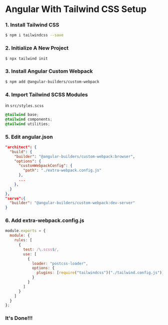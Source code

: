 # Angular With Tailwind CSS Setup

### 1. Install Tailwind CSS
```sh
$ npm i tailwindcss --save
```

### 2. Initialize A New Project
```sh
$ npx tailwind init
```

### 3. Install Angular Custom Webpack
```sh
$ npm add @angular-builders/custom-webpack
```

### 4. Import Tailwind SCSS Modules
in `src/styles.scss`
```scss
@tailwind base;
@tailwind components;
@tailwind utilities;
```

### 5. Edit angular.json
```json
"architect": {
  "build": {
    "builder": "@angular-builders/custom-webpack:browser",
    "options": {
      "customWebpackConfig": {
        "path": "./extra-webpack.config.js"
      },
      ...
    },
  }
},
"serve":{
  "builder": "@angular-builders/custom-webpack:dev-server"
}
```

### 6. Add extra-webpack.config.js
```js
module.exports = {
  module: {
    rules: [
      {
        test: /\.scss$/,
        use: [
          {
            loader: "postcss-loader",
            options: {
              plugins: [require("tailwindcss")("./tailwind.config.js")]
            }
          }
        ]
      }
    ]
  }
};
```

### It's Done!!!
